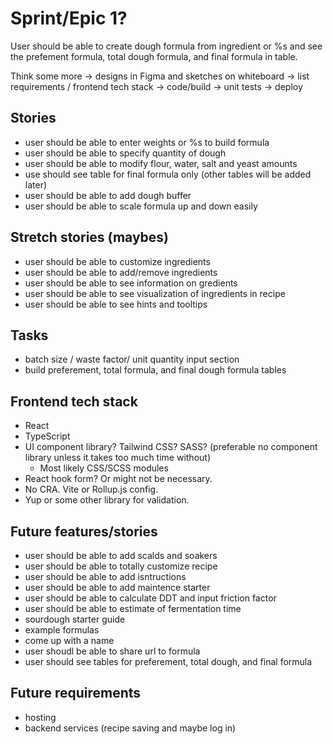# Sprint/Epic 1? 
User should be able to create dough formula from ingredient or %s and see the prefement formula, total dough formula, and final formula in table.

Think some more -> designs in Figma and sketches on whiteboard -> list requirements / frontend tech stack -> code/build -> unit tests -> deploy

## Stories
* user should be able to enter weights or %s to build formula
* user should be able to specify quantity of dough
* user should be able to modify flour, water, salt and yeast amounts
* use should see table for final formula only (other tables will be added later)
* user should be able to add dough buffer
* user should be able to scale formula up and down easily

## Stretch stories (maybes)
* user should be able to customize ingredients
* user should be able to add/remove ingredients
* user should be able to see information on  gredients
* user should be able to see visualization of ingredients in recipe
* user should be able to see hints and tooltips

## Tasks
* batch size / waste factor/ unit quantity input section
* build preferement, total formula, and final dough formula tables

## Frontend tech stack
* React
* TypeScript
* UI component library? Tailwind CSS? SASS? (preferable no component library unless it takes too much time without)
  * Most likely CSS/SCSS modules 
* React hook form? Or might not be necessary.
* No CRA. Vite or Rollup.js config.
* Yup or some other library for validation.

## Future features/stories
* user should be able to add scalds and soakers
* user should be able to totally customize recipe
* user should be able to add isntructions
* user should be able to add maintence starter
* user should be able to calculate DDT and input friction factor
* user should be able to estimate of fermentation time
* sourdough starter guide
* example formulas
* come up with a name
* user shoudl be able to share url to formula
* user should see tables for preferement, total dough, and final formula

## Future requirements
* hosting
* backend services (recipe saving and maybe log in)

